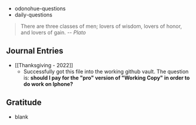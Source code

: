 - odonohue-questions
- daily-questions

> There are three classes of men; lovers of wisdom, lovers of honor, and lovers of gain.
> -- <cite>Plato</cite>

## Journal Entries
-  [[Thanksgiving - 2022]]
	- Successfully got this file into the working github vault. The question is: **should I pay for the "pro" version of "Working Copy" in order to do work on Iphone?**

## Gratitude
- blank


